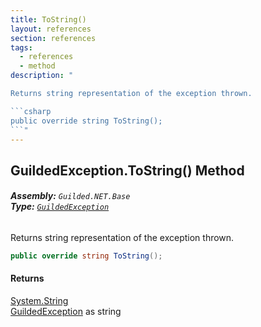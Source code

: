 ```yaml
---
title: ToString()
layout: references
section: references
tags:
  - references
  - method
description: "

Returns string representation of the exception thrown.

```csharp
public override string ToString();
```"
---
```


## GuildedException.ToString() Method
###### **Assembly:** `Guilded.NET.Base`<br/>**Type:** [`GuildedException`](GuildedException 'Guilded.NET.Base.GuildedException')

Returns string representation of the exception thrown.

```csharp
public override string ToString();
```

#### Returns
[System.String](https://docs.microsoft.com/en-us/dotnet/api/System.String 'System.String')  
[GuildedException](GuildedException 'Guilded.NET.Base.GuildedException') as string